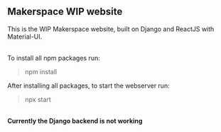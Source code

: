 ## Makerspace WIP website

This is the WIP Makerspace website, built on Django and ReactJS with Material-UI.

\
To install all npm packages run:
> npm install

After installing all packages, to start the webserver run:
> npx start
> 
\
**Currently the Django backend is not working**
